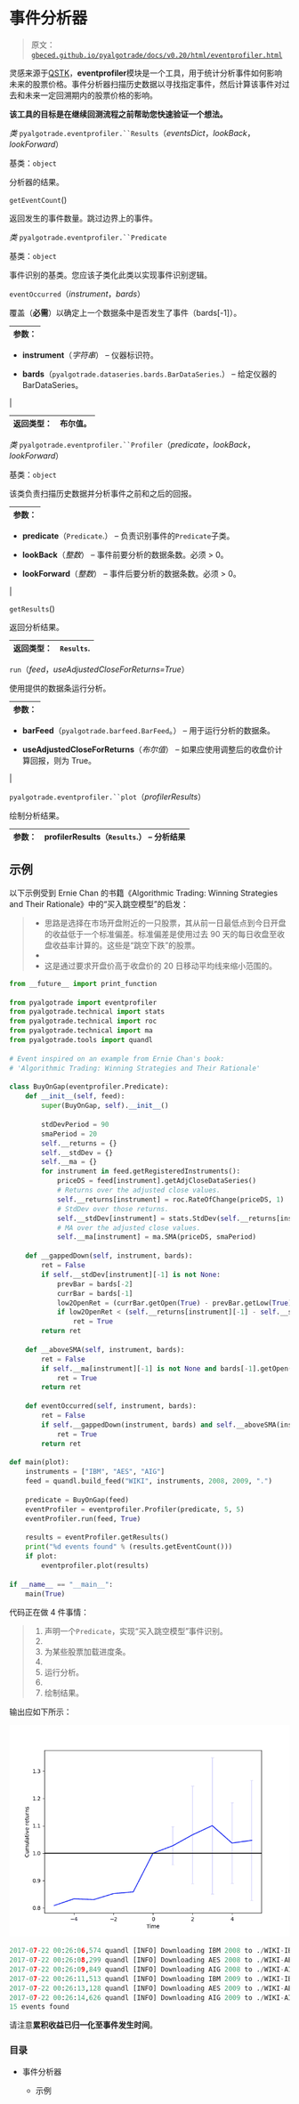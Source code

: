 # 事件分析器

> 原文：[`gbeced.github.io/pyalgotrade/docs/v0.20/html/eventprofiler.html`](https://gbeced.github.io/pyalgotrade/docs/v0.20/html/eventprofiler.html)

灵感来源于[QSTK](http://wiki.quantsoftware.org/index.php?title=QSTK_Tutorial_9)，**eventprofiler**模块是一个工具，用于统计分析事件如何影响未来的股票价格。事件分析器扫描历史数据以寻找指定事件，然后计算该事件对过去和未来一定回溯期内的股票价格的影响。

**该工具的目标是在继续回测流程之前帮助您快速验证一个想法。**

*类* `pyalgotrade.eventprofiler.``Results`（*eventsDict*，*lookBack*，*lookForward*）

基类：`object`

分析器的结果。

`getEventCount`()

返回发生的事件数量。跳过边界上的事件。

*类* `pyalgotrade.eventprofiler.``Predicate`

基类：`object`

事件识别的基类。您应该子类化此类以实现事件识别逻辑。

`eventOccurred`（*instrument*，*bards*）

覆盖（**必需**）以确定上一个数据条中是否发生了事件（bards[-1]）。

| 参数： |
| --- |

+   **instrument**（*字符串*） – 仪器标识符。

+   **bards**（`pyalgotrade.dataseries.bards.BarDataSeries`.） – 给定仪器的 BarDataSeries。

|

| 返回类型： | 布尔值。 |
| --- | --- |

*类* `pyalgotrade.eventprofiler.``Profiler`（*predicate*，*lookBack*，*lookForward*）

基类：`object`

该类负责扫描历史数据并分析事件之前和之后的回报。

| 参数： |
| --- |

+   **predicate**（`Predicate`.） – 负责识别事件的`Predicate`子类。

+   **lookBack**（*整数*） – 事件前要分析的数据条数。必须 > 0。

+   **lookForward**（*整数*） – 事件后要分析的数据条数。必须 > 0。

|

`getResults`()

返回分析结果。

| 返回类型： | `Results`. |
| --- | --- |

`run`（*feed*，*useAdjustedCloseForReturns=True*）

使用提供的数据条运行分析。

| 参数： |
| --- |

+   **barFeed**（`pyalgotrade.barfeed.BarFeed`。） – 用于运行分析的数据条。

+   **useAdjustedCloseForReturns**（*布尔值*） – 如果应使用调整后的收盘价计算回报，则为 True。

|

`pyalgotrade.eventprofiler.``plot`（*profilerResults*）

绘制分析结果。

| 参数： | **profilerResults**（`Results`.） – 分析结果 |
| --- | --- |

## 示例

以下示例受到 Ernie Chan 的书籍《Algorithmic Trading: Winning Strategies and Their Rationale》中的“买入跳空模型”的启发：

> +   思路是选择在市场开盘附近的一只股票，其从前一日最低点到今日开盘的收益低于一个标准偏差。标准偏差是使用过去 90 天的每日收盘至收盘收益率计算的。这些是“跳空下跌”的股票。
> +   
> +   这是通过要求开盘价高于收盘价的 20 日移动平均线来缩小范围的。

```py
from __future__ import print_function

from pyalgotrade import eventprofiler
from pyalgotrade.technical import stats
from pyalgotrade.technical import roc
from pyalgotrade.technical import ma
from pyalgotrade.tools import quandl

# Event inspired on an example from Ernie Chan's book:
# 'Algorithmic Trading: Winning Strategies and Their Rationale'

class BuyOnGap(eventprofiler.Predicate):
    def __init__(self, feed):
        super(BuyOnGap, self).__init__()

        stdDevPeriod = 90
        smaPeriod = 20
        self.__returns = {}
        self.__stdDev = {}
        self.__ma = {}
        for instrument in feed.getRegisteredInstruments():
            priceDS = feed[instrument].getAdjCloseDataSeries()
            # Returns over the adjusted close values.
            self.__returns[instrument] = roc.RateOfChange(priceDS, 1)
            # StdDev over those returns.
            self.__stdDev[instrument] = stats.StdDev(self.__returns[instrument], stdDevPeriod)
            # MA over the adjusted close values.
            self.__ma[instrument] = ma.SMA(priceDS, smaPeriod)

    def __gappedDown(self, instrument, bards):
        ret = False
        if self.__stdDev[instrument][-1] is not None:
            prevBar = bards[-2]
            currBar = bards[-1]
            low2OpenRet = (currBar.getOpen(True) - prevBar.getLow(True)) / float(prevBar.getLow(True))
            if low2OpenRet < (self.__returns[instrument][-1] - self.__stdDev[instrument][-1]):
                ret = True
        return ret

    def __aboveSMA(self, instrument, bards):
        ret = False
        if self.__ma[instrument][-1] is not None and bards[-1].getOpen(True) > self.__ma[instrument][-1]:
            ret = True
        return ret

    def eventOccurred(self, instrument, bards):
        ret = False
        if self.__gappedDown(instrument, bards) and self.__aboveSMA(instrument, bards):
            ret = True
        return ret

def main(plot):
    instruments = ["IBM", "AES", "AIG"]
    feed = quandl.build_feed("WIKI", instruments, 2008, 2009, ".")

    predicate = BuyOnGap(feed)
    eventProfiler = eventprofiler.Profiler(predicate, 5, 5)
    eventProfiler.run(feed, True)

    results = eventProfiler.getResults()
    print("%d events found" % (results.getEventCount()))
    if plot:
        eventprofiler.plot(results)

if __name__ == "__main__":
    main(True) 
```

代码正在做 4 件事情：

> 1.  声明一个`Predicate`，实现“买入跳空模型”事件识别。
> 1.  
> 1.  为某些股票加载进度条。
> 1.  
> 1.  运行分析。
> 1.  
> 1.  绘制结果。

输出应如下所示：

![_images/eventstudy.png](img/a03a792a6355509ff13bc5bf73fd3938.png)

```py
2017-07-22 00:26:06,574 quandl [INFO] Downloading IBM 2008 to ./WIKI-IBM-2008-quandl.csv
2017-07-22 00:26:08,299 quandl [INFO] Downloading AES 2008 to ./WIKI-AES-2008-quandl.csv
2017-07-22 00:26:09,849 quandl [INFO] Downloading AIG 2008 to ./WIKI-AIG-2008-quandl.csv
2017-07-22 00:26:11,513 quandl [INFO] Downloading IBM 2009 to ./WIKI-IBM-2009-quandl.csv
2017-07-22 00:26:13,128 quandl [INFO] Downloading AES 2009 to ./WIKI-AES-2009-quandl.csv
2017-07-22 00:26:14,626 quandl [INFO] Downloading AIG 2009 to ./WIKI-AIG-2009-quandl.csv
15 events found

```

请注意**累积收益已归一化至事件发生时间**。

### 目录

+   事件分析器

    +   示例

